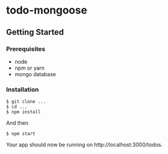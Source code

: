 # todo-mongoose

## Getting Started

### Prerequisites

* node
* npm or yarn
* mongo database

### Installation


```
$ git clone ...
$ cd ...
$ npm install
```

And then


```
$ npm start
```

Your app should now be running on http://localhost:3000/todos.
